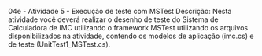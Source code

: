 04e - Atividade 5 - Execução de teste com MSTest
Descrição:
Nesta atividade você deverá realizar o desenho de teste do Sistema de Calculadora de IMC utilizando o framework MSTest utilizando os arquivos disponibilizados na atividade, contendo os modelos de aplicação (imc.cs) e de teste (UnitTest1_MSTest.cs).
